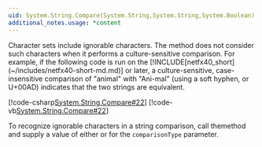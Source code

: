 ```yaml
---
uid: System.String.Compare(System.String,System.String,System.Boolean)
additional_notes.usage: *content
---
```


<p>Character sets include ignorable characters. The <xref href="System.String.Compare(System.String,System.String,System.Boolean)"></xref> method does not consider such characters when it performs a culture-sensitive comparison. For example, if the following code is run on the [!INCLUDE[netfx40_short](~/includes/netfx40-short-md.md)] or later, a culture-sensitive, case-insensitive comparison of "animal" with "Ani-mal" (using a soft hyphen, or U+00AD) indicates that the two strings are equivalent.  
  
 [!code-csharp[System.String.Compare#22](~/samples/snippets/csharp/VS_Snippets_CLR_System/system.String.Compare/cs/compare22.cs#22)]
 [!code-vb[System.String.Compare#22](~/samples/snippets/visualbasic/VS_Snippets_CLR_System/system.String.Compare/vb/compare22.vb#22)]  
  
 To recognize ignorable characters in a string comparison, call the<xref href="System.String.Compare(System.String,System.String,System.StringComparison)"></xref>method and supply a value of either <xref href="System.Globalization.CompareOptions.Ordinal"></xref> or <xref href="System.Globalization.CompareOptions.OrdinalIgnoreCase"></xref> for the <code>comparisonType</code> parameter.</p>


